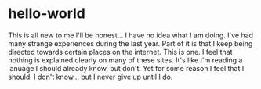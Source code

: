 # hello-world
This is all new to me
I'll be honest... I have no idea what I am doing. I've had many strange experiences during the last year. Part of it is that I keep being directed towards certain places on the internet. This is one. I feel that nothing is explained clearly on many of these sites. It's like I'm reading a lanuage I should already know, but don't. Yet for some reason I feel that I should. I don't know... but I never give up until I do.

